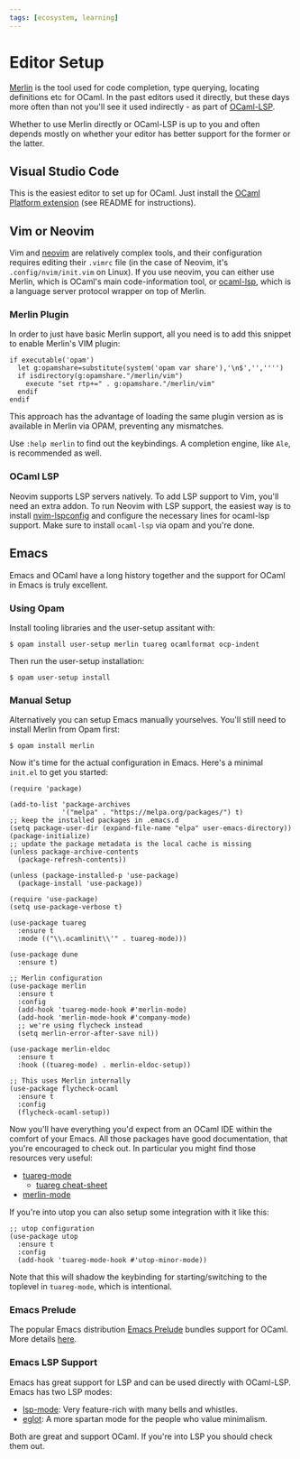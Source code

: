 ```yaml
---
tags: [ecosystem, learning]
---
```


# Editor Setup

[Merlin](https://github.com/ocaml/merlin) is the tool used for code completion, type querying, locating definitions etc for OCaml. In the past editors used it directly, but these days more often than not you'll see it used indirectly - as part of [OCaml-LSP](https://github.com/ocaml/ocaml-lsp).

Whether to use Merlin directly or OCaml-LSP is up to you and often depends mostly on whether your editor has better support for the former or the latter.

## Visual Studio Code

This is the easiest editor to set up for OCaml.
Just install the [OCaml Platform extension](https://github.com/ocamllabs/vscode-ocaml-platform)
(see README for instructions).

## Vim or Neovim

Vim and [neovim](https://neovim.io/) are relatively complex tools, and their configuration requires editing their `.vimrc` file (in the case of Neovim, it's `.config/nvim/init.vim` on Linux).
If you use neovim, you can either use Merlin, which is OCaml's main code-information tool,
or [ocaml-lsp](https://github.com/ocaml/ocaml-lsp),
which is a language server protocol wrapper on top of Merlin.

### Merlin Plugin

In order to just have basic Merlin support, all you need is to add this snippet to enable Merlin's VIM plugin:

```
if executable('opam')
  let g:opamshare=substitute(system('opam var share'),'\n$','','''')
  if isdirectory(g:opamshare."/merlin/vim")
    execute "set rtp+=" . g:opamshare."/merlin/vim"
  endif
endif
```

This approach has the advantage of loading the same plugin version as is available in Merlin via OPAM, preventing any mismatches.

Use `:help merlin` to find out the keybindings.
A completion engine, like `Ale`, is recommended as well.

### OCaml LSP

Neovim supports LSP servers natively. To add LSP support to Vim, you'll need an extra addon.
To run Neovim with LSP support, the easiest way is to install [nvim-lspconfig](https://github.com/neovim/nvim-lspconfig/blob/master/CONFIG.md#ocamllsp)
and configure the necessary lines for ocaml-lsp support.
Make sure to install `ocaml-lsp` via opam and you're done.

## Emacs

Emacs and OCaml have a long history together and the support for OCaml in Emacs
is truly excellent.

### Using Opam

Install tooling libraries and the user-setup assitant with:

```
$ opam install user-setup merlin tuareg ocamlformat ocp-indent
```

Then run the user-setup installation:

```
$ opam user-setup install
```

### Manual Setup

Alternatively you can setup Emacs manually yourselves. You'll still need to install
Merlin from Opam first:

```
$ opam install merlin
```

Now it's time for the actual configuration in Emacs. Here's a minimal `init.el` to get you started:

``` emacs-lisp
(require 'package)

(add-to-list 'package-archives
             '("melpa" . "https://melpa.org/packages/") t)
;; keep the installed packages in .emacs.d
(setq package-user-dir (expand-file-name "elpa" user-emacs-directory))
(package-initialize)
;; update the package metadata is the local cache is missing
(unless package-archive-contents
  (package-refresh-contents))

(unless (package-installed-p 'use-package)
  (package-install 'use-package))

(require 'use-package)
(setq use-package-verbose t)

(use-package tuareg
  :ensure t
  :mode (("\\.ocamlinit\\'" . tuareg-mode)))

(use-package dune
  :ensure t)

;; Merlin configuration
(use-package merlin
  :ensure t
  :config
  (add-hook 'tuareg-mode-hook #'merlin-mode)
  (add-hook 'merlin-mode-hook #'company-mode)
  ;; we're using flycheck instead
  (setq merlin-error-after-save nil))

(use-package merlin-eldoc
  :ensure t
  :hook ((tuareg-mode) . merlin-eldoc-setup))

;; This uses Merlin internally
(use-package flycheck-ocaml
  :ensure t
  :config
  (flycheck-ocaml-setup))
```

Now you'll have everything you'd expect from an OCaml IDE within the comfort of your Emacs. All those packages have good documentation, that you're encouraged to check out. In particular you might find those resources very useful:

* [tuareg-mode](https://github.com/ocaml/tuareg)
  * [tuareg cheat-sheet](https://ocamlpro.github.io/ocaml-cheat-sheets/tuareg-mode.pdf)
* [merlin-mode](https://ocaml.github.io/merlin/editor/emacs/)

If you're into utop you can also setup some integration with it like this:

``` emacs-lisp
;; utop configuration
(use-package utop
  :ensure t
  :config
  (add-hook 'tuareg-mode-hook #'utop-minor-mode))
```

Note that this will shadow the keybinding for starting/switching to the toplevel in
`tuareg-mode`, which is intentional.

### Emacs Prelude

The popular Emacs distribution [Emacs Prelude](https://prelude.emacsredux.com/) bundles support for OCaml. More details [here](https://prelude.emacsredux.com/en/latest/modules/ocaml/).

### Emacs LSP Support

Emacs has great support for LSP and can be used directly with OCaml-LSP. Emacs has two LSP modes:

- [lsp-mode](https://emacs-lsp.github.io/lsp-mode/): Very feature-rich with many bells and whistles.
- [eglot](https://github.com/joaotavora/eglot): A more spartan mode for the people who value minimalism.

Both are great and support OCaml. If you're into LSP you should check them out.
